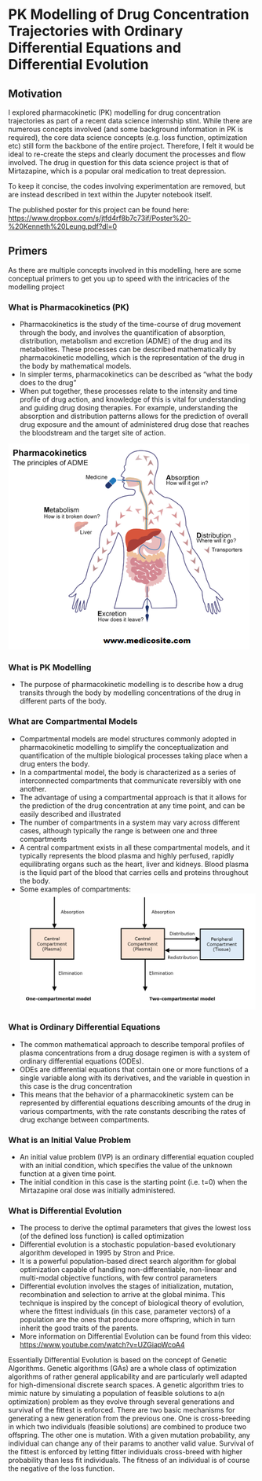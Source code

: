 # PK Modelling of Drug Concentration Trajectories with Ordinary Differential Equations and Differential Evolution

## Motivation
I explored pharmacokinetic (PK) modelling for drug concentration trajectories as part of a recent data science internship stint. While there are numerous concepts involved (and some background information in PK is required), the core data science concepts (e.g. loss function, optimization etc) still form the backbone of the entire project. Therefore, I felt it would be ideal to re-create the steps and clearly document the processes and flow involved. The drug in question for this data science project is that of Mirtazapine, which is a popular oral medication to treat depression.

To keep it concise, the codes involving experimentation are removed, but are instead described in text within the Jupyter notebook itself. 

The published poster for this project can be found here: https://www.dropbox.com/s/jtfd4rf8b7c73if/Poster%20-%20Kenneth%20Leung.pdf?dl=0

## Primers
As there are multiple concepts involved in this modelling, here are some conceptual primers to get you up to speed with the intricacies of the modelling project

### What is Pharmacokinetics (PK)
- Pharmacokinetics is the study of the time-course of drug movement through the body, and involves the quantification of absorption, distribution, metabolism and excretion (ADME) of the drug and its metabolites. These processes can be described mathematically by pharmacokinetic modelling, which is the representation of the drug in the body by mathematical models. 
- In simpler terms, pharmacokinetics can be described as “what the body does to the drug”
- When put together, these processes relate to the intensity and time profile of drug action, and knowledge of this is vital for understanding and guiding drug dosing therapies. For example, understanding the absorption and distribution patterns allows for the prediction of overall drug exposure and the amount of administered drug dose that reaches the bloodstream and the target site of action.  
  
![alt text](https://github.com/kennethleungty/ODE-Modelling-with-Differential-Evolution/blob/main/Images/pharmacokinetics.png)


### What is PK Modelling 
- The purpose of pharmacokinetic modelling is to describe how a drug transits through the body by modelling concentrations of the drug in different parts of the body. 

### What are Compartmental Models
- Compartmental models are model structures commonly adopted in pharmacokinetic modelling to simplify the conceptualization and quantification of the multiple biological processes taking place when a drug enters the body. 
- In a compartmental model, the body is characterized as a series of interconnected compartments that communicate reversibly with one another. 
- The advantage of using a compartmental approach is that it allows for the prediction of the drug concentration at any time point, and can be easily described and illustrated 
- The number of compartments in a system may vary across different cases, although typically the range is between one and three compartments
- A central compartment exists in all these compartmental models, and it typically represents the blood plasma and highly perfused, rapidly equilibrating organs such as the heart, liver and kidneys. Blood plasma is the liquid part of the blood that carries cells and proteins throughout the body. 
- Some examples of compartments:
![alt text](https://github.com/kennethleungty/ODE-Modelling-with-Differential-Evolution/blob/main/Images/compartment-images-1.png)

### What is Ordinary Differential Equations
- The common mathematical approach to describe temporal profiles of plasma concentrations from a drug dosage regimen is with a system of ordinary differential equations (ODEs). 
- ODEs are differential equations that contain one or more functions of a single variable along with its derivatives, and the variable in question in this case is the drug concentration
- This means that the behavior of a pharmacokinetic system can be represented by differential equations describing amounts of the drug in various compartments, with the rate constants describing the rates of drug exchange between compartments. 

### What is an Initial Value Problem
- An initial value problem (IVP) is an ordinary differential equation coupled with an initial condition, which specifies the value of the unknown function at a given time point. 
- The initial condition in this case is the starting point (i.e. t=0) when the Mirtazapine oral dose was initially administered.

### What is Differential Evolution
- The process to derive the optimal parameters that gives the lowest loss (of the defined loss function) is called optimization
- Differential evolution is a stochastic population-based evolutionary algorithm developed in 1995 by Stron and Price.
- It is a powerful population-based direct search algorithm for global optimization capable of handling non-differentiable, non-linear and multi-modal objective functions, with few control parameters
- Differential evolution involves the stages of initialization, mutation, recombination and selection to arrive at the global minima.  This technique is inspired by the concept of biological theory of evolution, where the fittest individuals (in this case, parameter vectors) of a population are the ones that produce more offspring, which in turn inherit the good traits of the parents. 
- More information on Differential Evolution can be found from this video: https://www.youtube.com/watch?v=UZGiapWcoA4  
  
Essentially Differential Evolution is based on the concept of Genetic Algorithms. Genetic algorithms (GAs) are a whole class of optimization algorithms of rather general applicability and are particularly well adapted for high-dimensional discrete search spaces. A genetic algorithm tries to mimic nature by simulating a population of feasible solutions to a(n optimization) problem as they evolve through several generations and survival of the fittest is enforced. There are two basic mechanisms for generating a new generation from the previous one. One is cross-breeding in which two individuals (feasible solutions) are combined to produce two offspring. The other one is mutation. With a given mutation probability, any individual can change any of their params to another valid value. Survival of the fittest is enforced by letting fitter individuals cross-breed with higher probability than less fit individuals. The fitness of an individual is of course the negative of the loss function.
